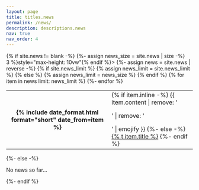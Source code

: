 ```yaml
---
layout: page
title: titles.news
permalink: /news/
description: descriptions.news
nav: true
nav_order: 4
---
```

<div class="news">
            {% if site.news != blank -%}
            {%- assign news_size = site.news | size -%}
            <div class="table-responsive" {% if site.news_scrollable and news_size > 3 %}style="max-height: 10vw"{% endif %}>
              <table class="table table-sm table-borderless">
              {%- assign news = site.news | reverse -%}
              {% if site.news_limit %}
              {% assign news_limit = site.news_limit %}
              {% else %}
              {% assign news_limit = news_size %}
              {% endif %}
              {% for item in news limit: news_limit %}
                <tr>
                  <th scope="row">{% include date_format.html format="short" date_from=item %}</th>
                  <td>
                    {% if item.inline -%}
                      {{ item.content | remove: '<p>' | remove: '</p>' | emojify }}
                    {%- else -%}
                      <a class="news-title" href="{{ item.url | prepend: site.baseurl }}">{% t item.title %}</a>
                    {%- endif %}
                  </td>
                </tr>
              {%- endfor %}
              </table>
            </div>
          {%- else -%}
            <p>No news so far...</p>
          {%- endif %}
</div>
